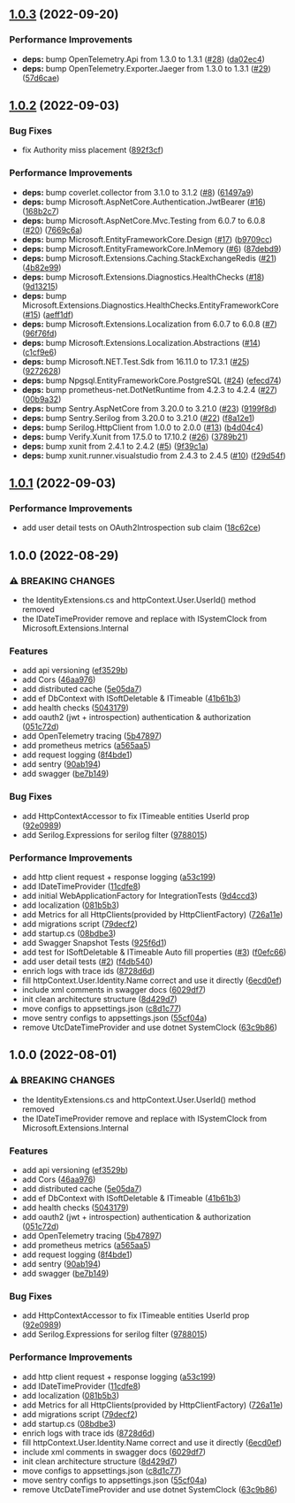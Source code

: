 ## [1.0.3](https://github.com/Azaferany/dotnet-quickstart-template/compare/v1.0.2...v1.0.3) (2022-09-20)


### Performance Improvements

* **deps:** bump OpenTelemetry.Api from 1.3.0 to 1.3.1 ([#28](https://github.com/Azaferany/dotnet-quickstart-template/issues/28)) ([da02ec4](https://github.com/Azaferany/dotnet-quickstart-template/commit/da02ec4e1fbf458e1b81333352002eaaeabebe02))
* **deps:** bump OpenTelemetry.Exporter.Jaeger from 1.3.0 to 1.3.1 ([#29](https://github.com/Azaferany/dotnet-quickstart-template/issues/29)) ([57d6cae](https://github.com/Azaferany/dotnet-quickstart-template/commit/57d6caea08daf3f18ec32b9dc1a4ca9251c6ae97))

## [1.0.2](https://github.com/Azaferany/dotnet-quickstart-template/compare/v1.0.1...v1.0.2) (2022-09-03)


### Bug Fixes

* fix Authority miss placement ([892f3cf](https://github.com/Azaferany/dotnet-quickstart-template/commit/892f3cf25bf32f86d69abbcc241b7365919f6e87))


### Performance Improvements

* **deps:** bump coverlet.collector from 3.1.0 to 3.1.2 ([#8](https://github.com/Azaferany/dotnet-quickstart-template/issues/8)) ([61497a9](https://github.com/Azaferany/dotnet-quickstart-template/commit/61497a95dbfec6447f4b3d89e16711529b4da02d))
* **deps:** bump Microsoft.AspNetCore.Authentication.JwtBearer ([#16](https://github.com/Azaferany/dotnet-quickstart-template/issues/16)) ([168b2c7](https://github.com/Azaferany/dotnet-quickstart-template/commit/168b2c7951a7a197123a222ba1432d56b4e767b4))
* **deps:** bump Microsoft.AspNetCore.Mvc.Testing from 6.0.7 to 6.0.8 ([#20](https://github.com/Azaferany/dotnet-quickstart-template/issues/20)) ([7669c6a](https://github.com/Azaferany/dotnet-quickstart-template/commit/7669c6a6c4fd90d66c355580a720a8b200ab2a0a))
* **deps:** bump Microsoft.EntityFrameworkCore.Design ([#17](https://github.com/Azaferany/dotnet-quickstart-template/issues/17)) ([b9709cc](https://github.com/Azaferany/dotnet-quickstart-template/commit/b9709cc878d1742d1b5fe917c938e5f6d16bbc12))
* **deps:** bump Microsoft.EntityFrameworkCore.InMemory ([#6](https://github.com/Azaferany/dotnet-quickstart-template/issues/6)) ([87debd9](https://github.com/Azaferany/dotnet-quickstart-template/commit/87debd9d7296db3778421f44e82543ed62aa5a40))
* **deps:** bump Microsoft.Extensions.Caching.StackExchangeRedis ([#21](https://github.com/Azaferany/dotnet-quickstart-template/issues/21)) ([4b82e99](https://github.com/Azaferany/dotnet-quickstart-template/commit/4b82e99f52ab6460cfe020be1fd64900f104e480))
* **deps:** bump Microsoft.Extensions.Diagnostics.HealthChecks ([#18](https://github.com/Azaferany/dotnet-quickstart-template/issues/18)) ([9d13215](https://github.com/Azaferany/dotnet-quickstart-template/commit/9d1321555356b2d02c9960fdaa8724e1d2cdcbe1))
* **deps:** bump Microsoft.Extensions.Diagnostics.HealthChecks.EntityFrameworkCore ([#15](https://github.com/Azaferany/dotnet-quickstart-template/issues/15)) ([aeff1df](https://github.com/Azaferany/dotnet-quickstart-template/commit/aeff1df585ac6ce6510f961879d945c3c7f77d9d))
* **deps:** bump Microsoft.Extensions.Localization from 6.0.7 to 6.0.8 ([#7](https://github.com/Azaferany/dotnet-quickstart-template/issues/7)) ([96f76fd](https://github.com/Azaferany/dotnet-quickstart-template/commit/96f76fda2b46a16caf9149d106c6ff6e7ed4b78c))
* **deps:** bump Microsoft.Extensions.Localization.Abstractions ([#14](https://github.com/Azaferany/dotnet-quickstart-template/issues/14)) ([c1cf9e6](https://github.com/Azaferany/dotnet-quickstart-template/commit/c1cf9e6ee848b36e728df92a4c567ab1f3d4c0e0))
* **deps:** bump Microsoft.NET.Test.Sdk from 16.11.0 to 17.3.1 ([#25](https://github.com/Azaferany/dotnet-quickstart-template/issues/25)) ([9272628](https://github.com/Azaferany/dotnet-quickstart-template/commit/92726285479917611401787089fae7ab27a93578))
* **deps:** bump Npgsql.EntityFrameworkCore.PostgreSQL ([#24](https://github.com/Azaferany/dotnet-quickstart-template/issues/24)) ([efecd74](https://github.com/Azaferany/dotnet-quickstart-template/commit/efecd74b45d4c5c5edce9902d7d956c2d34655c8))
* **deps:** bump prometheus-net.DotNetRuntime from 4.2.3 to 4.2.4 ([#27](https://github.com/Azaferany/dotnet-quickstart-template/issues/27)) ([00b9a32](https://github.com/Azaferany/dotnet-quickstart-template/commit/00b9a325648cfa227539291b4cede740696f9d96))
* **deps:** bump Sentry.AspNetCore from 3.20.0 to 3.21.0 ([#23](https://github.com/Azaferany/dotnet-quickstart-template/issues/23)) ([9199f8d](https://github.com/Azaferany/dotnet-quickstart-template/commit/9199f8df56c14f1771a770f21a44a7caf10af3ee))
* **deps:** bump Sentry.Serilog from 3.20.0 to 3.21.0 ([#22](https://github.com/Azaferany/dotnet-quickstart-template/issues/22)) ([f8a12e1](https://github.com/Azaferany/dotnet-quickstart-template/commit/f8a12e1360885a9981a8ca173c7b3708a7735969))
* **deps:** bump Serilog.HttpClient from 1.0.0 to 2.0.0 ([#13](https://github.com/Azaferany/dotnet-quickstart-template/issues/13)) ([b4d04c4](https://github.com/Azaferany/dotnet-quickstart-template/commit/b4d04c4649d8f32e52f00ea1670593922c0c354c))
* **deps:** bump Verify.Xunit from 17.5.0 to 17.10.2 ([#26](https://github.com/Azaferany/dotnet-quickstart-template/issues/26)) ([3789b21](https://github.com/Azaferany/dotnet-quickstart-template/commit/3789b21373e52c473f210550e92696ff9d730853))
* **deps:** bump xunit from 2.4.1 to 2.4.2 ([#5](https://github.com/Azaferany/dotnet-quickstart-template/issues/5)) ([9f39c1a](https://github.com/Azaferany/dotnet-quickstart-template/commit/9f39c1ac9d7a0d8f8771bda0d96bbc7c04170a02))
* **deps:** bump xunit.runner.visualstudio from 2.4.3 to 2.4.5 ([#10](https://github.com/Azaferany/dotnet-quickstart-template/issues/10)) ([f29d54f](https://github.com/Azaferany/dotnet-quickstart-template/commit/f29d54f9ce6765f11996a1172cad8584a1f64090))

## [1.0.1](https://github.com/Azaferany/dotnet-quickstart-template/compare/v1.0.0...v1.0.1) (2022-09-03)


### Performance Improvements

* add user detail tests on OAuth2Introspection sub claim ([18c62ce](https://github.com/Azaferany/dotnet-quickstart-template/commit/18c62cebb5d27cc16c9338119f45777060f36c60))

## 1.0.0 (2022-08-29)


### ⚠ BREAKING CHANGES

* the IdentityExtensions.cs and httpContext.User.UserId() method removed
* the IDateTimeProvider remove and replace with ISystemClock from Microsoft.Extensions.Internal

### Features

* add api versioning ([ef3529b](https://github.com/Azaferany/dotnet-quickstart-template/commit/ef3529b016681b50b7e1493c30eb2e1d864b206c))
* add Cors ([46aa976](https://github.com/Azaferany/dotnet-quickstart-template/commit/46aa976f2341acc99225785627bc1c60edb2a127))
* add distributed cache ([5e05da7](https://github.com/Azaferany/dotnet-quickstart-template/commit/5e05da771bb4f42ce4fa85ad4affe0f264e0d22c))
* add ef DbContext with ISoftDeletable & ITimeable ([41b61b3](https://github.com/Azaferany/dotnet-quickstart-template/commit/41b61b3b1beef0a2e9b5db5e8d6a7a40cd91c20d))
* add health checks ([5043179](https://github.com/Azaferany/dotnet-quickstart-template/commit/5043179e7f56347e87af69b9ea0856dca0ee5e57))
* add oauth2 (jwt + introspection) authentication & authorization ([051c72d](https://github.com/Azaferany/dotnet-quickstart-template/commit/051c72d40a26b909cd7fd2a0f6338cd7f99798ae))
* add OpenTelemetry tracing ([5b47897](https://github.com/Azaferany/dotnet-quickstart-template/commit/5b4789721cd50b7e7ab7fce7286dc98394287ee6))
* add prometheus metrics ([a565aa5](https://github.com/Azaferany/dotnet-quickstart-template/commit/a565aa5a14d1ad86219cb7ae45655d2e9120a006))
* add request logging ([8f4bde1](https://github.com/Azaferany/dotnet-quickstart-template/commit/8f4bde13e9f740de63d92003dde18e27a7fbd097))
* add sentry ([90ab194](https://github.com/Azaferany/dotnet-quickstart-template/commit/90ab194c9b67442f99d34b622c4baca621360aad))
* add swagger ([be7b149](https://github.com/Azaferany/dotnet-quickstart-template/commit/be7b1492341244a4b8811b0555fc548ad26b2919))


### Bug Fixes

* add HttpContextAccessor to fix ITimeable entities UserId prop ([92e0989](https://github.com/Azaferany/dotnet-quickstart-template/commit/92e098996e4f27bcb6cd6baeff71ec5b7acce8ca))
* add Serilog.Expressions for serilog filter ([9788015](https://github.com/Azaferany/dotnet-quickstart-template/commit/9788015ae059f9d9aa48b43a34316405f296eb8c))


### Performance Improvements

* add http client request + response logging ([a53c199](https://github.com/Azaferany/dotnet-quickstart-template/commit/a53c199a5751fda035dfd60272f9fef0581ab82d))
* add IDateTimeProvider ([11cdfe8](https://github.com/Azaferany/dotnet-quickstart-template/commit/11cdfe8ded69ca1e135397b421964737416c2ae4))
* add initial WebApplicationFactory for IntegrationTests ([9d4ccd3](https://github.com/Azaferany/dotnet-quickstart-template/commit/9d4ccd35e7dcf7f458734f3aa9dd889f23633b65))
* add localization ([081b5b3](https://github.com/Azaferany/dotnet-quickstart-template/commit/081b5b3e4409bacbc09bda42b7e05a6081f920bd))
* add Metrics for all HttpClients(provided by HttpClientFactory) ([726a11e](https://github.com/Azaferany/dotnet-quickstart-template/commit/726a11e9d6e5b423e219dc4fae5578614bc9f317))
* add migrations script ([79decf2](https://github.com/Azaferany/dotnet-quickstart-template/commit/79decf2afe31466945978cd6c053909e73a9b389))
* add startup.cs ([08bdbe3](https://github.com/Azaferany/dotnet-quickstart-template/commit/08bdbe36569aad6ce07208e7620072a7ca26ac61))
* add Swagger Snapshot Tests ([925f6d1](https://github.com/Azaferany/dotnet-quickstart-template/commit/925f6d1a656807510db623b4cacd729eb080dcd5))
* add test for ISoftDeletable & ITimeable Auto fill properties ([#3](https://github.com/Azaferany/dotnet-quickstart-template/issues/3)) ([f0efc66](https://github.com/Azaferany/dotnet-quickstart-template/commit/f0efc660b2ec5588b2b1a8b468535fb20ad92870))
* add user detail tests ([#2](https://github.com/Azaferany/dotnet-quickstart-template/issues/2)) ([f4db540](https://github.com/Azaferany/dotnet-quickstart-template/commit/f4db540eca6b970616b4bd159f0e75aa8f823caf))
* enrich logs with trace ids ([8728d6d](https://github.com/Azaferany/dotnet-quickstart-template/commit/8728d6da8657586db6fb506dcd907e7cb76b2720))
* fill httpContext.User.Identity.Name correct and use it directly ([6ecd0ef](https://github.com/Azaferany/dotnet-quickstart-template/commit/6ecd0ef274ca7cdf995004f92013ff1b88a50831))
* include xml comments in swagger docs ([6029df7](https://github.com/Azaferany/dotnet-quickstart-template/commit/6029df73d32dda55303ec1e9288a533b97b1ffee))
* init clean architecture structure ([8d429d7](https://github.com/Azaferany/dotnet-quickstart-template/commit/8d429d7e5b04a16fc8bae70733469e43c7fdc1ef))
* move configs to appsettings.json ([c8d1c77](https://github.com/Azaferany/dotnet-quickstart-template/commit/c8d1c77962a157587a53325fe82352bd22dbf4ca))
* move sentry configs to appsettings.json ([55cf04a](https://github.com/Azaferany/dotnet-quickstart-template/commit/55cf04a2fd034e4d0803e446ee9bb9aa7efb5e96))
* remove UtcDateTimeProvider and use dotnet SystemClock ([63c9b86](https://github.com/Azaferany/dotnet-quickstart-template/commit/63c9b869bc4a73ed2bfaef0b062c9fd07c161940))

## 1.0.0 (2022-08-01)


### ⚠ BREAKING CHANGES

* the IdentityExtensions.cs and httpContext.User.UserId() method removed
* the IDateTimeProvider remove and replace with ISystemClock from Microsoft.Extensions.Internal

### Features

* add api versioning ([ef3529b](https://github.com/Azaferany/dotnet-quickstart-template/commit/ef3529b016681b50b7e1493c30eb2e1d864b206c))
* add Cors ([46aa976](https://github.com/Azaferany/dotnet-quickstart-template/commit/46aa976f2341acc99225785627bc1c60edb2a127))
* add distributed cache ([5e05da7](https://github.com/Azaferany/dotnet-quickstart-template/commit/5e05da771bb4f42ce4fa85ad4affe0f264e0d22c))
* add ef DbContext with ISoftDeletable & ITimeable ([41b61b3](https://github.com/Azaferany/dotnet-quickstart-template/commit/41b61b3b1beef0a2e9b5db5e8d6a7a40cd91c20d))
* add health checks ([5043179](https://github.com/Azaferany/dotnet-quickstart-template/commit/5043179e7f56347e87af69b9ea0856dca0ee5e57))
* add oauth2 (jwt + introspection) authentication & authorization ([051c72d](https://github.com/Azaferany/dotnet-quickstart-template/commit/051c72d40a26b909cd7fd2a0f6338cd7f99798ae))
* add OpenTelemetry tracing ([5b47897](https://github.com/Azaferany/dotnet-quickstart-template/commit/5b4789721cd50b7e7ab7fce7286dc98394287ee6))
* add prometheus metrics ([a565aa5](https://github.com/Azaferany/dotnet-quickstart-template/commit/a565aa5a14d1ad86219cb7ae45655d2e9120a006))
* add request logging ([8f4bde1](https://github.com/Azaferany/dotnet-quickstart-template/commit/8f4bde13e9f740de63d92003dde18e27a7fbd097))
* add sentry ([90ab194](https://github.com/Azaferany/dotnet-quickstart-template/commit/90ab194c9b67442f99d34b622c4baca621360aad))
* add swagger ([be7b149](https://github.com/Azaferany/dotnet-quickstart-template/commit/be7b1492341244a4b8811b0555fc548ad26b2919))


### Bug Fixes

* add HttpContextAccessor to fix ITimeable entities UserId prop ([92e0989](https://github.com/Azaferany/dotnet-quickstart-template/commit/92e098996e4f27bcb6cd6baeff71ec5b7acce8ca))
* add Serilog.Expressions for serilog filter ([9788015](https://github.com/Azaferany/dotnet-quickstart-template/commit/9788015ae059f9d9aa48b43a34316405f296eb8c))


### Performance Improvements

* add http client request + response logging ([a53c199](https://github.com/Azaferany/dotnet-quickstart-template/commit/a53c199a5751fda035dfd60272f9fef0581ab82d))
* add IDateTimeProvider ([11cdfe8](https://github.com/Azaferany/dotnet-quickstart-template/commit/11cdfe8ded69ca1e135397b421964737416c2ae4))
* add localization ([081b5b3](https://github.com/Azaferany/dotnet-quickstart-template/commit/081b5b3e4409bacbc09bda42b7e05a6081f920bd))
* add Metrics for all HttpClients(provided by HttpClientFactory) ([726a11e](https://github.com/Azaferany/dotnet-quickstart-template/commit/726a11e9d6e5b423e219dc4fae5578614bc9f317))
* add migrations script ([79decf2](https://github.com/Azaferany/dotnet-quickstart-template/commit/79decf2afe31466945978cd6c053909e73a9b389))
* add startup.cs ([08bdbe3](https://github.com/Azaferany/dotnet-quickstart-template/commit/08bdbe36569aad6ce07208e7620072a7ca26ac61))
* enrich logs with trace ids ([8728d6d](https://github.com/Azaferany/dotnet-quickstart-template/commit/8728d6da8657586db6fb506dcd907e7cb76b2720))
* fill httpContext.User.Identity.Name correct and use it directly ([6ecd0ef](https://github.com/Azaferany/dotnet-quickstart-template/commit/6ecd0ef274ca7cdf995004f92013ff1b88a50831))
* include xml comments in swagger docs ([6029df7](https://github.com/Azaferany/dotnet-quickstart-template/commit/6029df73d32dda55303ec1e9288a533b97b1ffee))
* init clean architecture structure ([8d429d7](https://github.com/Azaferany/dotnet-quickstart-template/commit/8d429d7e5b04a16fc8bae70733469e43c7fdc1ef))
* move configs to appsettings.json ([c8d1c77](https://github.com/Azaferany/dotnet-quickstart-template/commit/c8d1c77962a157587a53325fe82352bd22dbf4ca))
* move sentry configs to appsettings.json ([55cf04a](https://github.com/Azaferany/dotnet-quickstart-template/commit/55cf04a2fd034e4d0803e446ee9bb9aa7efb5e96))
* remove UtcDateTimeProvider and use dotnet SystemClock ([63c9b86](https://github.com/Azaferany/dotnet-quickstart-template/commit/63c9b869bc4a73ed2bfaef0b062c9fd07c161940))
